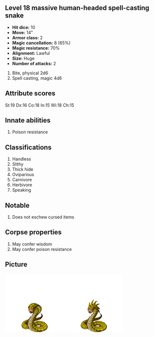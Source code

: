 ## Level 18 massive human-headed spell-casting snake

- **Hit dice:** 10
- **Move:** 14"
- **Armor class:** 2
- **Magic cancellation:** 8 (65%)
- **Magic resistance:** 70%
- **Alignment:** Lawful
- **Size:** Huge
- **Number of attacks:** 2
1. Bite, physical 2d6
2. Spell casting, magic 4d6

## Attribute scores

St:19 Dx:16 Co:18 In:15 Wi:18 Ch:15

## Innate abilities

1. Poison resistance

## Classifications

1. Handless
2. Slithy
3. Thick hide
4. Oviparious
5. Carnivore
6. Herbivore
7. Speaking

## Notable

1. Does not eschew cursed items

## Corpse properties

1. May confer wisdom
2. May confer poison resistance

## Picture

![Golden naga](https://github.com/hyvanmielenpelit/GnollHackTileSet/blob/main/Monsters/golden_naga/golden_naga.png?raw=true) ![Golden naga](https://github.com/hyvanmielenpelit/GnollHackTileSet/blob/main/Monsters/golden_naga/golden_naga_female.png?raw=true)
